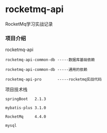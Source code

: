 # rocketmq-api
RocketMq学习实战记录
### 项目介绍

rocketmq-api

    rocketmq-api-common-db -----数据库基础依赖
    
    rocketmq-api-common-db -----通用的依赖
    
    rocketmq-api-pro       -----rocketmq实战代码
    
    
项目技术栈

    springBoot   2.1.3
    
    mybatis-plus 3.1.0
    
    RocketMq     4.4.0  
    
    mysql  